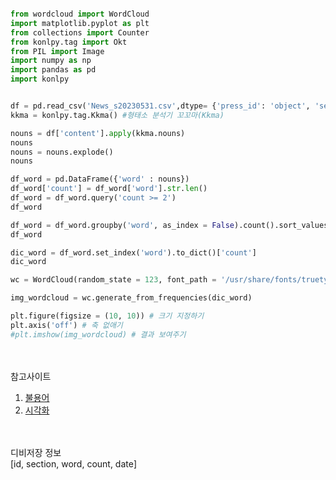 ```python

from wordcloud import WordCloud
import matplotlib.pyplot as plt
from collections import Counter
from konlpy.tag import Okt
from PIL import Image
import numpy as np
import pandas as pd
import konlpy


df = pd.read_csv('News_s20230531.csv',dtype= {'press_id': 'object', 'section_id': 'object'})
kkma = konlpy.tag.Kkma() #형태소 분석기 꼬꼬마(Kkma)

nouns = df['content'].apply(kkma.nouns)
nouns
nouns = nouns.explode()
nouns

df_word = pd.DataFrame({'word' : nouns})
df_word['count'] = df_word['word'].str.len()
df_word = df_word.query('count >= 2')
df_word

df_word = df_word.groupby('word', as_index = False).count().sort_values('count', ascending = False)
df_word

dic_word = df_word.set_index('word').to_dict()['count']
dic_word

wc = WordCloud(random_state = 123, font_path = '/usr/share/fonts/truetype.ttf', width = 400,height = 400, background_color = 'white')

img_wordcloud = wc.generate_from_frequencies(dic_word)

plt.figure(figsize = (10, 10)) # 크기 지정하기
plt.axis('off') # 축 없애기
#plt.imshow(img_wordcloud) # 결과 보여주기
```
<br><br>
참고사이트

1. [불용어](https://www.ranks.nl/stopwords/korean)
2. [시각화](https://docs.anychart.com/Basic_Charts/Tag_Cloud)


<br><br>
디비저장 정보 <br>
[id, section, word, count, date]

